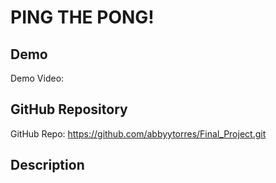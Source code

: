 # PING THE PONG!


## Demo
Demo Video: <URL>


## GitHub Repository
GitHub Repo: https://github.com/abbyytorres/Final_Project.git


## Description
